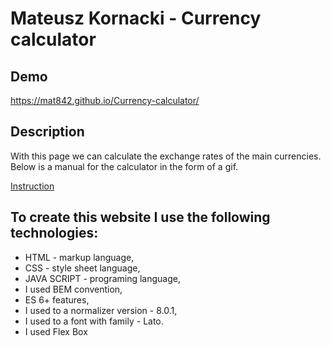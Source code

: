 # Mateusz Kornacki - Currency calculator

## Demo

https://mat842.github.io/Currency-calculator/

## Description

With this page we can calculate the exchange rates of the main currencies.
Below is a manual for the calculator in the form of a gif.

[Instruction](images/instruction.gif)

## To create this website I use the following technologies:

- HTML - markup language,
- CSS - style sheet language,
- JAVA SCRIPT - programing language,
- I used BEM convention,
- ES 6+ features,
- I used to a normalizer version - 8.0.1,
- I used to a font with family - Lato.
- I used Flex Box

